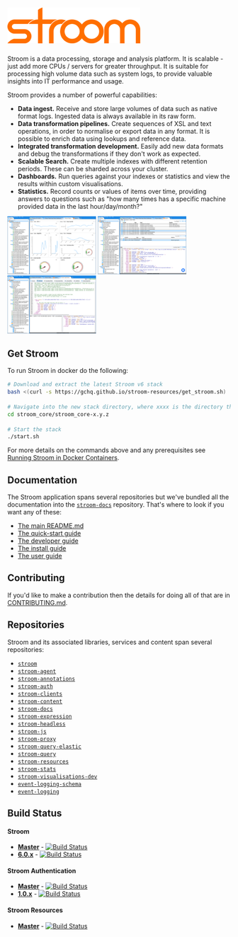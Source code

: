# ![Stroom](logo.png)

Stroom is a data processing, storage and analysis platform. It is scalable - just add more CPUs / servers for greater throughput. It is suitable for processing high volume data such as system logs, to provide valuable insights into IT performance and usage.

Stroom provides a number of powerful capabilities:

* **Data ingest.** Receive and store large volumes of data such as native format logs. Ingested data is always available in its raw form.
* **Data transformation pipelines.** Create sequences of XSL and text operations, in order to normalise or export data in any format. It is possible to enrich data using lookups and reference data.
* **Integrated transformation development.** Easily add new data formats and debug the transformations if they don't work as expected.
* **Scalable Search.** Create multiple indexes with different retention periods. These can be sharded across your cluster.
* **Dashboards.** Run queries against your indexes or statistics and view the results within custom visualisations.
* **Statistics.** Record counts or values of items over time, providing answers to questions such as "how many times has a specific machine provided data in the last hour/day/month?"

<img src="markdown_resources/v6.0.19/stroom-dashboard.png" width="200" height="auto"/> <img src="markdown_resources/v6.0.19/stroom-data-view.png" width="200" height="auto"/> <img src="markdown_resources/v6.0.19/stroom-stepping.png" width="200" height="auto"/>

## Get Stroom

To run Stroom in docker do the following:

``` bash
# Download and extract the latest Stroom v6 stack
bash <(curl -s https://gchq.github.io/stroom-resources/get_stroom.sh)

# Navigate into the new stack directory, where xxxx is the directory that has just been created
cd stroom_core/stroom_core-x.y.z

# Start the stack
./start.sh
```

For more details on the commands above and any prerequisites see [Running Stroom in Docker Containers](dev-guide/docker-running.md).

## Documentation

The Stroom application spans several repositories but we've bundled all the documentation into the [`stroom-docs`](https://gchq.github.io/stroom-docs/) repository. 
That's where to look if you want any of these:

- [The main README.md](https://github.com/gchq/stroom-docs/blob/master/README.md)
- [The quick-start guide](https://github.com/gchq/stroom-docs/blob/master/quick-start-guide/quick-start.md)
- [The developer guide](https://github.com/gchq/stroom-docs/tree/master/dev-guide/)
- [The install guide](https://github.com/gchq/stroom-docs/tree/master/install-guide)
- [The user guide](https://github.com/gchq/stroom-docs/tree/master/user-guide)

## Contributing

If you'd like to make a contribution then the details for doing all of that are in [CONTRIBUTING.md](https://github.com/gchq/stroom/blob/master/CONTRIBUTING.md).

## Repositories

Stroom and its associated libraries, services and content span several repositories:

- [`stroom`](https://github.com/gchq/stroom)
- [`stroom-agent`](https://github.com/gchq/stroom-agent)
- [`stroom-annotations`](https://github.com/gchq/stroom-annotations)
- [`stroom-auth`](https://github.com/gchq/stroom-auth)
- [`stroom-clients`](https://github.com/gchq/stroom-clients)
- [`stroom-content`](https://github.com/gchq/stroom-content)
- [`stroom-docs`](https://github.com/gchq/stroom-docs)
- [`stroom-expression`](https://github.com/gchq/stroom-expression)
- [`stroom-headless`](https://github.com/gchq/stroom-headless)
- [`stroom-js`](https://github.com/gchq/stroom-js)
- [`stroom-proxy`](https://github.com/gchq/stroom-proxy)
- [`stroom-query-elastic`](https://github.com/gchq/stroom-query-elastic)
- [`stroom-query`](https://github.com/gchq/stroom-query)
- [`stroom-resources`](https://github.com/gchq/stroom-resources)
- [`stroom-stats`](https://github.com/gchq/stroom-stats)
- [`stroom-visualisations-dev`](https://github.com/gchq/stroom-visualisations-dev)
- [`event-logging-schema`](https://github.com/gchq/event-logging-schema)
- [`event-logging`](https://github.com/gchq/event-logging)

## Build Status

#### **Stroom**
  * [**Master**](https://github.com/gchq/stroom/commits/master) - [![Build Status](https://travis-ci.org/gchq/stroom.svg?branch=master)](https://travis-ci.org/gchq/stroom)
  * [**6.0.x**](https://github.com/gchq/stroom/commits/6.0) - [![Build Status](https://travis-ci.org/gchq/stroom.svg?branch=6.0)](https://travis-ci.org/gchq/stroom/branches)
#### **Stroom Authentication**
  * [**Master**](https://github.com/gchq/stroom-auth/commits/master) - [![Build Status](https://travis-ci.org/gchq/stroom-auth.svg?branch=master)](https://travis-ci.org/gchq/stroom-auth)
  * [**1.0.x**](https://github.com/gchq/stroom-auth/commits/1.0) - [![Build Status](https://travis-ci.org/gchq/stroom-auth.svg?branch=1.0)](https://travis-ci.org/gchq/stroom-auth/branches)
#### **Stroom Resources**
  * [**Master**](https://github.com/gchq/stroom-resources/commits/master) - [![Build Status](https://travis-ci.org/gchq/stroom-resources.svg?branch=master)](https://travis-ci.org/gchq/stroom-resources)
